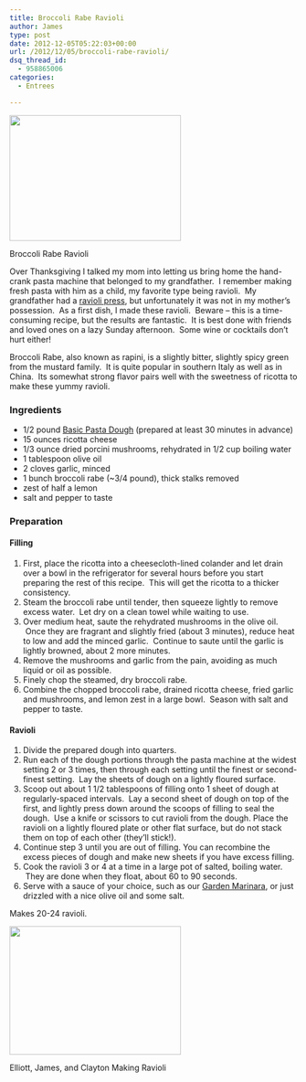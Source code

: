 ```yaml
---
title: Broccoli Rabe Ravioli
author: James
type: post
date: 2012-12-05T05:22:03+00:00
url: /2012/12/05/broccoli-rabe-ravioli/
dsq_thread_id:
  - 958865006
categories:
  - Entrees

---
```

<div id="attachment_2239" style="width: 310px" class="wp-caption alignright">
  <a href="{{% mediaroot %}}uploads/2012/12/PC021971-001.jpg" rel="lightbox[2178]"><img class="size-medium wp-image-2239" title="Broccoli Rabe Ravioli" src="{{% mediaroot %}}uploads/2012/12/PC021971-001-300x220.jpg" alt="" width="300" height="220" srcset="{{% mediaroot %}}uploads/2012/12/PC021971-001-300x220.jpg 300w, {{% mediaroot %}}uploads/2012/12/PC021971-001-1024x751.jpg 1024w" sizes="(max-width: 300px) 100vw, 300px" /></a>
  
  <p class="wp-caption-text">
    Broccoli Rabe Ravioli
  </p>
</div>

Over Thanksgiving I talked my mom into letting us bring home the hand-crank pasta machine that belonged to my grandfather.  I remember making fresh pasta with him as a child, my favorite type being ravioli.  My grandfather had a [ravioli press][1], but unfortunately it was not in my mother&#8217;s possession.  As a first dish, I made these ravioli.  Beware &#8211; this is a time-consuming recipe, but the results are fantastic.  It is best done with friends and loved ones on a lazy Sunday afternoon.  Some wine or cocktails don&#8217;t hurt either!

Broccoli Rabe, also known as rapini, is a slightly bitter, slightly spicy green from the mustard family.  It is quite popular in southern Italy as well as in China.  Its somewhat strong flavor pairs well with the sweetness of ricotta to make these yummy ravioli.

### Ingredients

<div>
  <ul>
    <li>
      1/2 pound <a title="Basic Pasta Dough" href="http://kitchen.coseppi.com/2012/12/05/basic-pasta-dough/">Basic Pasta Dough</a> (prepared at least 30 minutes in advance)
    </li>
    <li>
      15 ounces ricotta cheese
    </li>
    <li>
      1/3 ounce dried porcini mushrooms, rehydrated in 1/2 cup boiling water
    </li>
    <li>
      1 tablespoon olive oil
    </li>
    <li>
      2 cloves garlic, minced
    </li>
    <li>
      1 bunch broccoli rabe (~3/4 pound), thick stalks removed
    </li>
    <li>
      zest of half a lemon
    </li>
    <li>
      salt and pepper to taste
    </li>
  </ul>
</div>

### Preparation

#### Filling

  1. First, place the ricotta into a cheesecloth-lined colander and let drain over a bowl in the refrigerator for several hours before you start preparing the rest of this recipe.  This will get the ricotta to a thicker consistency.
  2. Steam the broccoli rabe until tender, then squeeze lightly to remove excess water.  Let dry on a clean towel while waiting to use.
  3. Over medium heat, saute the rehydrated mushrooms in the olive oil.  Once they are fragrant and slightly fried (about 3 minutes), reduce heat to low and add the minced garlic.  Continue to saute until the garlic is lightly browned, about 2 more minutes.
  4. Remove the mushrooms and garlic from the pain, avoiding as much liquid or oil as possible.
  5. Finely chop the steamed, dry broccoli rabe.
  6. Combine the chopped broccoli rabe, drained ricotta cheese, fried garlic and mushrooms, and lemon zest in a large bowl.  Season with salt and pepper to taste.

#### Ravioli

  1. Divide the prepared dough into quarters.
  2. Run each of the dough portions through the pasta machine at the widest setting 2 or 3 times, then through each setting until the finest or second-finest setting.  Lay the sheets of dough on a lightly floured surface.
  3. Scoop out about 1 1/2 tablespoons of filling onto 1 sheet of dough at regularly-spaced intervals.  Lay a second sheet of dough on top of the first, and lightly press down around the scoops of filling to seal the dough.  Use a knife or scissors to cut ravioli from the dough. Place the ravioli on a lightly floured plate or other flat surface, but do not stack them on top of each other (they&#8217;ll stick!).
  4. Continue step 3 until you are out of filling. You can recombine the excess pieces of dough and make new sheets if you have excess filling.
  5. Cook the ravioli 3 or 4 at a time in a large pot of salted, boiling water.  They are done when they float, about 60 to 90 seconds.
  6. Serve with a sauce of your choice, such as our [Garden Marinara][2], or just drizzled with a nice olive oil and some salt.

Makes 20-24 ravioli.

<div id="attachment_2240" style="width: 310px" class="wp-caption aligncenter">
  <a href="{{% mediaroot %}}uploads/2012/12/PC021963-001.jpg" rel="lightbox[2178]"><img class=" wp-image-2240 " title="Elliott, James, and Clayton Making Ravioli" src="{{% mediaroot %}}uploads/2012/12/PC021963-001.jpg" alt="" width="300" height="225" /></a>
  
  <p class="wp-caption-text">
    Elliott, James, and Clayton Making Ravioli
  </p>
</div>

 [1]: http://www.amazon.com/gp/product/B00127R89G/ref=as_li_ss_tl?ie=UTF8&camp=1789&creative=390957&creativeASIN=B00127R89G&linkCode=as2&tag=cosepkitch-20
 [2]: http://kitchen.coseppi.com/2012/06/10/garden-marinara/ "Garden Marinara"